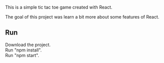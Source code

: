 This is a simple tic tac toe game created with React.

The goal of this project was learn a bit more about some features of React.

## Run
Download the project. <br />
Run "npm install". <br />
Run "npm start". <br />
